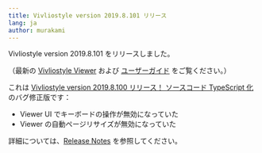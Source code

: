 ```yaml
---
title: Vivliostyle version 2019.8.101 リリース
lang: ja
author: murakami
---
```


Vivliostyle version 2019.8.101 をリリースしました。

（最新の [Vivliostyle Viewer](https://vivliostyle.org/viewer) および [ユーザーガイド](https://vivliostyle.org/ja/docs/) をご覧ください。）

これは [Vivliostyle version 2019.8.100 リリース！ ソースコード TypeScript 化](https://vivliostyle.org/ja/blog/2019/08/16/vivliostyle-2019.8.100-released/) のバグ修正版です：

- Viewer UI でキーボードの操作が無効になっていた
- Viewer の自動ページリサイズが無効になっていた

詳細については、[Release Notes](https://github.com/vivliostyle/vivliostyle/releases) を参照してください。
